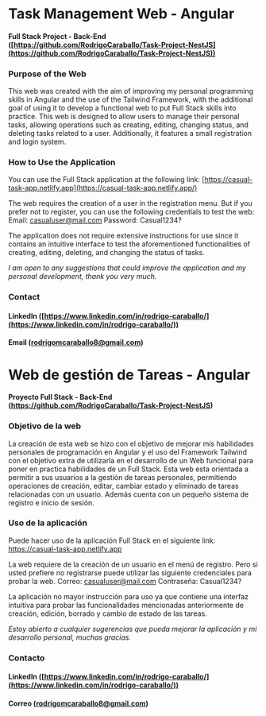 
# Task Management Web - Angular

#### Full Stack Project - Back-End ([https://github.com/RodrigoCaraballo/Task-Project-NestJS](https://github.com/RodrigoCaraballo/Task-Project-NestJS))

### Purpose of the Web

This web was created with the aim of improving my personal programming skills in Angular and the use of the Tailwind Framework, with the additional goal of using it to develop a functional web to put Full Stack skills into practice. This web is designed to allow users to manage their personal tasks, allowing operations such as creating, editing, changing status, and deleting tasks related to a user. Additionally, it features a small registration and login system.

### How to Use the Application

You can use the Full Stack application at the following link: [https://casual-task-app.netlify.app](https://casual-task-app.netlify.app/)

The web requires the creation of a user in the registration menu. But if you prefer not to register, you can use the following credentials to test the web: Email: [casualuser@mail.com](mailto:casualuser@mail.com) Password: Casual1234?

The application does not require extensive instructions for use since it contains an intuitive interface to test the aforementioned functionalities of creating, editing, deleting, and changing the status of tasks.

_I am open to any suggestions that could improve the application and my personal development, thank you very much._

### Contact

#### LinkedIn ([https://www.linkedin.com/in/rodrigo-caraballo/](https://www.linkedin.com/in/rodrigo-caraballo/))

#### Email ([rodrigomcaraballo8@gmail.com](mailto:rodrigomcaraballo8@gmail.com))

# Web de gestión de Tareas - Angular

#### Proyecto Full Stack - Back-End (https://github.com/RodrigoCaraballo/Task-Project-NestJS)
### Objetivo de la web
La creación de esta web se hizo con el objetivo de mejorar mis habilidades personales de programación en Angular y el uso del Framework Tailwind con el objetivo extra de utilizarla en el desarrollo de un Web funcional para poner en practica habilidades de un Full Stack. Esta web esta orientada a permitir a sus usuarios a la gestión de tareas personales, permitiendo operaciones de creación, editar, cambiar estado y eliminado de tareas relacionadas con un usuario. Además cuenta con un pequeño sistema de registro e inicio de sesión.

### Uso de la aplicación
Puede hacer uso de la aplicación Full Stack en el siguiente link:
https://casual-task-app.netlify.app

La web requiere de la creación de un usuario en el menú de registro. Pero si usted prefiere no registrarse puede utilizar las siguiente credenciales para probar la web.
Correo: casualuser@mail.com
Contraseña: Casual1234?

La aplicación no mayor instrucción para uso ya que contiene una interfaz intuitiva para probar las funcionalidades mencionadas anteriormente de creación, edición, borrado y cambio de estado de las tareas.

*Estoy abierto a cualquier sugerencias que pueda mejorar la aplicación y mi desarrollo personal, muchas gracias.*

### Contacto

#### [](https://github.com/RodrigoCaraballo/Task-Project-NestJS#linkedin-httpswwwlinkedincominrodrigo-caraballo)[](https://github.com/RodrigoCaraballo#linkedin-httpswwwlinkedincominrodrigo-caraballo-1)LinkedIn ([https://www.linkedin.com/in/rodrigo-caraballo/](https://www.linkedin.com/in/rodrigo-caraballo/))

#### [](https://github.com/RodrigoCaraballo/Task-Project-NestJS#correo-rodrigomcaraballo8gmailcom)[](https://github.com/RodrigoCaraballo#correo-rodrigomcaraballo8gmailcom)Correo ([rodrigomcaraballo8@gmail.com](mailto:rodrigomcaraballo8@gmail.com))
